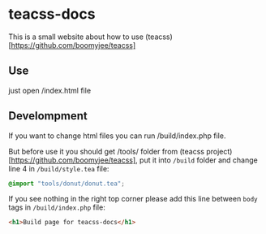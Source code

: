 # teacss-docs
This is a small website about how to use (teacss)[https://github.com/boomyjee/teacss]

## Use
just open /index.html file

## Develompment
If you want to change html files
you can run /build/index.php file.

But before use it you should get /tools/ folder from (teacss project)[https://github.com/boomyjee/teacss],
put it into `/build` folder and change line 4 in `/build/style.tea` file:
```css
@import "tools/donut/donut.tea";
```

If you see nothing in the right top corner please add this line
between ```body``` tags in `/build/index.php` file:
```html
<h1>Build page for teacss-docs</h1>
```
